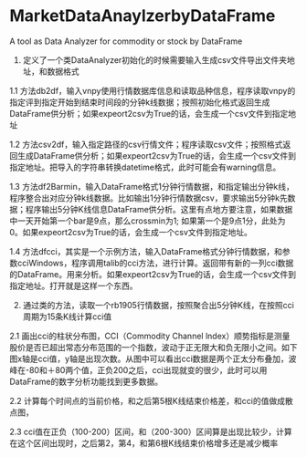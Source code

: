 # MarketDataAnaylzerbyDataFrame
A tool as Data Analyzer for commodity or stock by DataFrame 

1. 定义了一个类DataAnalyzer初始化的时候需要输入生成csv文件导出文件夹地址，和数据格式

1.1 方法db2df，输入vnpy使用行情数据库信息和读取品种信息，程序读取vnpy的指定评到指定开始到结束时间段的分钟k线数据；按照初始化格式返回生成DataFrame供分析；如果expeort2csv为True的话，会生成一个csv文件到指定地址

1.2 方法csv2df，输入指定路径的csv行情文件；程序读取csv文件；按照格式返回生成DataFrame供分析；如果expeort2csv为True的话，会生成一个csv文件到指定地址。把导入的字符串转换datetime格式，此时可能会有warning信息。

1.3 方法df2Barmin，输入DataFrame格式1分钟行情数据，和指定输出分钟k线，程序整合出对应分钟k线数据。比如输出1分钟行情数据csv，要求输出5分钟k先数据；程序输出5分钟K线信息DataFrame供分析。这里有点地方要注意，如果数据中一天开始第一个bar是9点，那么crossmin为1; 如果第一个是9点1分，此处为0。如果expeort2csv为True的话，会生成一个csv文件到指定地址。

1.4 方法dfcci，其实是一个示例方法，输入DataFrame格式分钟行情数据，和参数cciWindows，程序调用talib的cci方法，进行计算。返回带有新的一列cci数据的DataFrame。用来分析。如果expeort2csv为True的话，会生成一个csv文件到指定地址。打开就是这样一个东西。

2. 通过类的方法，读取一个rb1905行情数据，按照聚合出5分钟K线，在按照cci周期为15条K线计算cci值

2.1 画出cci的柱状分布图，CCI（Commodity Channel lndex）顺势指标是测量股价是否已超出常态分布范围的一个指数，波动于正无限大和负无限小之间。如下图x轴是cci值，y轴是出现次数。从图中可以看出cci数据是两个正太分布叠加，波峰在-80和＋80两个值，正负200之后，cci出现就变的很少，此时可以用DataFrame的数字分析功能找到更多数据。

2.2 计算每个时间点的当前价格，和之后第5根K线结束价格差，和cci的值做成散点图，

2.3 cci值在正负（100-200）区间，和（200-300）区间算是出现比较少，计算在这个区间出现时，之后第2，第4，和第6根K线结束价格增多还是减少概率
